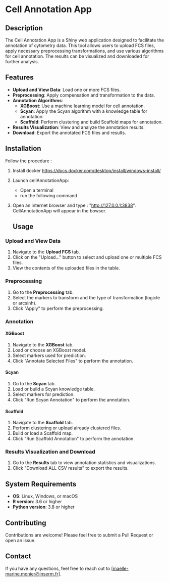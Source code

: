 # Cell Annotation App

## Description
The Cell Annotation App is a Shiny web application designed to facilitate the annotation of cytometry data. This tool allows users to upload FCS files, apply necessary preprocessing transformations, and use various algorithms for cell annotation. The results can be visualized and downloaded for further analysis.

## Features
- **Upload and View Data**: Load one or more FCS files.
- **Preprocessing**: Apply compensation and transformation to the data.
- **Annotation Algorithms**: 
  - **XGBoost**: Use a machine learning model for cell annotation.
  - **Scyan**: Apply the Scyan algorithm with a knowledge table for annotation.
  - **Scaffold**: Perform clustering and build Scaffold maps for annotation.
- **Results Visualization**: View and analyze the annotation results.
- **Download**: Export the annotated FCS files and results.

## Installation
Follow the procedure :

1. Install docker https://docs.docker.com/desktop/install/windows-install/
2. Launch cellAnnotationApp:
   - Open a terminal
   - run the following command
3. Open an internet browser and type :  "http://127.0.0.1:3838". CellAnnotationApp will appear in the bowser.
   

   ## Usage

### Upload and View Data
1. Navigate to the **Upload FCS** tab.
2. Click on the "Upload..." button to select and upload one or multiple FCS files.
3. View the contents of the uploaded files in the table.

### Preprocessing
1. Go to the **Preprocessing** tab.
2. Select the markers to transform and the type of transformation (logicle or arcsinh).
3. Click "Apply" to perform the preprocessing.

### Annotation

#### XGBoost
1. Navigate to the **XGBoost** tab.
2. Load or choose an XGBoost model.
3. Select markers used for prediction.
4. Click "Annotate Selected Files" to perform the annotation.

#### Scyan
1. Go to the **Scyan** tab.
2. Load or build a Scyan knowledge table.
3. Select markers for prediction.
4. Click "Run Scyan Annotation" to perform the annotation.

#### Scaffold
1. Navigate to the **Scaffold** tab.
2. Perform clustering or upload already clustered files.
3. Build or load a Scaffold map.
4. Click "Run Scaffold Annotation" to perform the annotation.

### Results Visualization and Download
1. Go to the **Results** tab to view annotation statistics and visualizations.
2. Click "Download ALL CSV results" to export the results.

## System Requirements
- **OS**: Linux, Windows, or macOS
- **R version**: 3.6 or higher
- **Python version**: 3.8 or higher

## Contributing
Contributions are welcome! Please feel free to submit a Pull Request or open an issue.


## Contact
If you have any questions, feel free to reach out to [maelle-marine.monier@inserm.fr].

